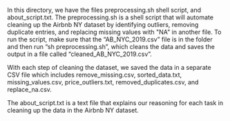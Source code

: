In this directory, we have the files preprocessing.sh shell script, and about_script.txt. The preprocessing.sh is a shell script that will automate cleaning up the  Airbnb NY dataset by identifying outliers, removing duplicate entries, and replacing missing values with "NA" in another file. To run the script, make sure that the “AB_NYC_2019.csv” file is in the folder and then run “sh preprocessing.sh”, which cleans the data and saves the output in a file called “cleaned_AB_NYC_2019.csv”. 

With each step of cleaning the dataset, we saved the data in a separate CSV file which includes remove_missing.csv,  sorted_data.txt, missing_values.csv, price_outliers.txt,  removed_duplicates.csv,  and replace_na.csv.

The about_script.txt is a text file that explains our reasoning for each task in cleaning up the data in the Airbnb NY dataset. 

 

